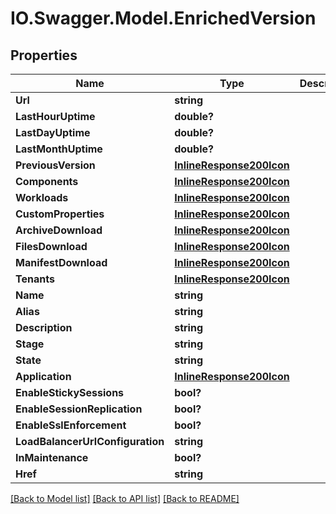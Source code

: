 # IO.Swagger.Model.EnrichedVersion
## Properties

Name | Type | Description | Notes
------------ | ------------- | ------------- | -------------
**Url** | **string** |  | [optional] 
**LastHourUptime** | **double?** |  | [optional] 
**LastDayUptime** | **double?** |  | [optional] 
**LastMonthUptime** | **double?** |  | [optional] 
**PreviousVersion** | [**InlineResponse200Icon**](InlineResponse200Icon.md) |  | [optional] 
**Components** | [**InlineResponse200Icon**](InlineResponse200Icon.md) |  | [optional] 
**Workloads** | [**InlineResponse200Icon**](InlineResponse200Icon.md) |  | [optional] 
**CustomProperties** | [**InlineResponse200Icon**](InlineResponse200Icon.md) |  | [optional] 
**ArchiveDownload** | [**InlineResponse200Icon**](InlineResponse200Icon.md) |  | [optional] 
**FilesDownload** | [**InlineResponse200Icon**](InlineResponse200Icon.md) |  | [optional] 
**ManifestDownload** | [**InlineResponse200Icon**](InlineResponse200Icon.md) |  | [optional] 
**Tenants** | [**InlineResponse200Icon**](InlineResponse200Icon.md) |  | [optional] 
**Name** | **string** |  | [optional] 
**Alias** | **string** |  | [optional] 
**Description** | **string** |  | [optional] 
**Stage** | **string** |  | [optional] 
**State** | **string** |  | [optional] 
**Application** | [**InlineResponse200Icon**](InlineResponse200Icon.md) |  | [optional] 
**EnableStickySessions** | **bool?** |  | [optional] 
**EnableSessionReplication** | **bool?** |  | [optional] 
**EnableSslEnforcement** | **bool?** |  | [optional] 
**LoadBalancerUrlConfiguration** | **string** |  | [optional] 
**InMaintenance** | **bool?** |  | [optional] 
**Href** | **string** |  | [optional] 

[[Back to Model list]](../README.md#documentation-for-models) [[Back to API list]](../README.md#documentation-for-api-endpoints) [[Back to README]](../README.md)

